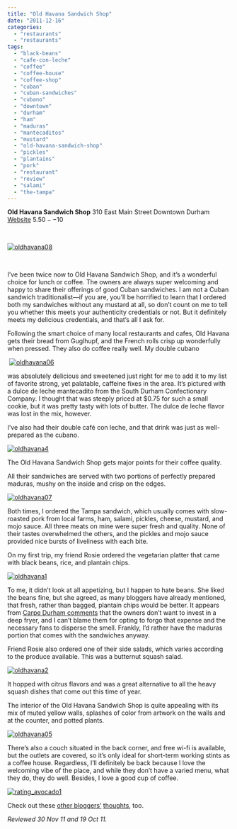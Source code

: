 ```yaml
---
title: "Old Havana Sandwich Shop"
date: "2011-12-16"
categories: 
  - "restaurants"
  - "restaurants"
tags: 
  - "black-beans"
  - "cafe-con-leche"
  - "coffee"
  - "coffee-house"
  - "coffee-shop"
  - "cuban"
  - "cuban-sandwiches"
  - "cubano"
  - "downtown"
  - "durham"
  - "ham"
  - "maduras"
  - "mantecaditos"
  - "mustard"
  - "old-havana-sandwich-shop"
  - "pickles"
  - "plantains"
  - "pork"
  - "restaurant"
  - "review"
  - "salami"
  - "the-tampa"
---
```


**Old Havana Sandwich Shop** 310 East Main Street Downtown Durham [Website](http://oldhavanaeats.com/) $5.50--$10

 

[![](http://s3.amazonaws.com/thegourmez-wpmedia/2011/12/oldhavana08.jpg "oldhavana08")](http://s3.amazonaws.com/thegourmez-wpmedia/2011/12/oldhavana08.jpg)

 

I’ve been twice now to Old Havana Sandwich Shop, and it’s a wonderful choice for lunch or coffee. The owners are always super welcoming and happy to share their offerings of good Cuban sandwiches. I am not a Cuban sandwich traditionalist—if you are, you’ll be horrified to learn that I ordered both my sandwiches without any mustard at all, so don’t count on me to tell you whether this meets your authenticity credentials or not. But it definitely meets my delicious credentials, and that’s all I ask for.

Following the smart choice of many local restaurants and cafes, Old Havana gets their bread from Guglhupf, and the French rolls crisp up wonderfully when pressed. They also do coffee really well. My double cubano

 [![](http://s3.amazonaws.com/thegourmez-wpmedia/2011/12/oldhavana06.jpg "oldhavana06")](http://s3.amazonaws.com/thegourmez-wpmedia/2011/12/oldhavana06.jpg)

was absolutely delicious and sweetened just right for me to add it to my list of favorite strong, yet palatable, caffeine fixes in the area. It’s pictured with a dulce de leche mantecadito from the South Durham Confectionary Company. I thought that was steeply priced at $0.75 for such a small cookie, but it was pretty tasty with lots of butter. The dulce de leche flavor was lost in the mix, however.

I’ve also had their double café con leche, and that drink was just as well-prepared as the cubano.

[![](http://s3.amazonaws.com/thegourmez-wpmedia/2011/12/oldhavana4.jpg "oldhavana4")](http://s3.amazonaws.com/thegourmez-wpmedia/2011/12/oldhavana4.jpg)

The Old Havana Sandwich Shop gets major points for their coffee quality.

All their sandwiches are served with two portions of perfectly prepared maduras, mushy on the inside and crisp on the edges.

[![](http://s3.amazonaws.com/thegourmez-wpmedia/2011/12/oldhavana07.jpg "oldhavana07")](http://s3.amazonaws.com/thegourmez-wpmedia/2011/12/oldhavana07.jpg)

Both times, I ordered the Tampa sandwich, which usually comes with slow-roasted pork from local farms, ham, salami, pickles, cheese, mustard, and mojo sauce. All three meats on mine were super fresh and quality. None of their tastes overwhelmed the others, and the pickles and mojo sauce provided nice bursts of liveliness with each bite.

On my first trip, my friend Rosie ordered the vegetarian platter that came with black beans, rice, and plantain chips.

[![](http://s3.amazonaws.com/thegourmez-wpmedia/2011/12/oldhavana1.jpg "oldhavana1")](http://s3.amazonaws.com/thegourmez-wpmedia/2011/12/oldhavana1.jpg)

To me, it didn’t look at all appetizing, but I happen to hate beans. She liked the beans fine, but she agreed, as many bloggers have already mentioned, that fresh, rather than bagged, plantain chips would be better. It appears from [Carpe Durham comments](http://carpedurham.com/2011/02/22/old-havana/) that the owners don’t want to invest in a deep fryer, and I can’t blame them for opting to forgo that expense and the necessary fans to disperse the smell. Frankly, I’d rather have the maduras portion that comes with the sandwiches anyway.

Friend Rosie also ordered one of their side salads, which varies according to the produce available. This was a butternut squash salad.

[![](http://s3.amazonaws.com/thegourmez-wpmedia/2011/12/oldhavana2.jpg "oldhavana2")](http://s3.amazonaws.com/thegourmez-wpmedia/2011/12/oldhavana2.jpg)

It hopped with citrus flavors and was a great alternative to all the heavy squash dishes that come out this time of year.

The interior of the Old Havana Sandwich Shop is quite appealing with its mix of muted yellow walls, splashes of color from artwork on the walls and at the counter, and potted plants.

[![](http://s3.amazonaws.com/thegourmez-wpmedia/2011/12/oldhavana05.jpg "oldhavana05")](http://s3.amazonaws.com/thegourmez-wpmedia/2011/12/oldhavana05.jpg)

There’s also a couch situated in the back corner, and free wi-fi is available, but the outlets are covered, so it’s only ideal for short-term working stints as a coffee house. Regardless, I’ll definitely be back because I love the welcoming vibe of the place, and while they don’t have a varied menu, what they do, they do well. Besides, I love a good cup of coffee.

[![](http://s3.amazonaws.com/thegourmez-wpmedia/2009/02/rating_avocado1.gif "rating_avocado1")](http://s3.amazonaws.com/thegourmez-wpmedia/2009/02/rating_avocado1.gif)

Check out these [other bloggers’](http://masalawala.wordpress.com/2011/04/05/old-havana-sandwich-shop/) [thoughts](http://demandy.com/old-havana/), too.

_Reviewed 30 Nov 11 and 19 Oct 11._
